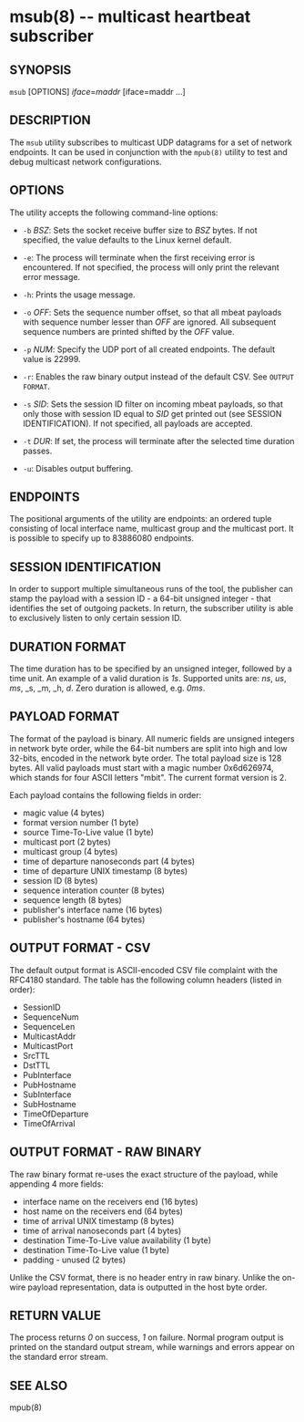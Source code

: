 msub(8) -- multicast heartbeat subscriber 
=========================================

## SYNOPSIS
`msub` [OPTIONS] _iface_=_maddr_ [iface=maddr ...]

## DESCRIPTION
The `msub` utility subscribes to multicast UDP datagrams for a set of
network endpoints.  It can be used in conjunction with the `mpub(8)`
utility to test and debug multicast network configurations.

## OPTIONS
The utility accepts the following command-line options:

  * `-b` _BSZ_:
    Sets the socket receive buffer size to _BSZ_ bytes. If not specified,
    the value defaults to the Linux kernel default.

  * `-e`:
    The process will terminate when the first receiving error is encountered.
    If not specified, the process will only print the relevant error message.

  * `-h`:
    Prints the usage message.

  * `-o` _OFF_:
    Sets the sequence number offset, so that all mbeat payloads with sequence
    number lesser than _OFF_ are ignored. All subsequent sequence numbers are
    printed shifted by the _OFF_ value.

  * `-p` _NUM_:
    Specify the UDP port of all created endpoints. The default value is 22999.

  * `-r`:
    Enables the raw binary output instead of the default CSV.
    See `OUTPUT FORMAT`.

  * `-s` _SID_:
    Sets the session ID filter on incoming mbeat payloads, so that only those
    with session ID equal to _SID_ get printed out
    (see SESSION IDENTIFICATION). If not specified, all payloads are accepted.

  * `-t` _DUR_:
    If set, the process will terminate after the selected time duration passes.

  * `-u`:
    Disables output buffering.

## ENDPOINTS
The positional arguments of the utility are endpoints: an ordered tuple
consisting of local interface name, multicast group and the multicast port. It
is possible to specify up to 83886080 endpoints.

## SESSION IDENTIFICATION
In order to support multiple simultaneous runs of the tool, the publisher can
stamp the payload with a session ID - a 64-bit unsigned integer - that
identifies the set of outgoing packets. In return, the subscriber utility is
able to exclusively listen to only certain session ID.

## DURATION FORMAT
The time duration has to be specified by an unsigned integer, followed by a
time unit. An example of a valid duration is _1s_. Supported units are: _ns_,
_us_, _ms_, _s, _m, _h, _d_. Zero duration is allowed, e.g. _0ms_.

## PAYLOAD FORMAT
The format of the payload is binary. All numeric fields are unsigned
integers in network byte order, while the 64-bit numbers are split into high
and low 32-bits, encoded in the network byte order. The total payload size is
128 bytes. All valid payloads must start with a magic number 0x6d626974, which
stands for four ASCII letters "mbit". The current format version is 2.

Each payload contains the following fields in order:

 * magic value (4 bytes)
 * format version number (1 byte)
 * source Time-To-Live value (1 byte)
 * multicast port (2 bytes)
 * multicast group (4 bytes)
 * time of departure nanoseconds part (4 bytes)
 * time of departure UNIX timestamp (8 bytes)
 * session ID (8 bytes)
 * sequence interation counter (8 bytes)
 * sequence length (8 bytes)
 * publisher's interface name (16 bytes)
 * publisher's hostname (64 bytes)

## OUTPUT FORMAT - CSV
The default output format is ASCII-encoded CSV file complaint with the RFC4180
standard. The table has the following column headers (listed in order):

 * SessionID
 * SequenceNum
 * SequenceLen
 * MulticastAddr
 * MulticastPort
 * SrcTTL
 * DstTTL
 * PubInterface
 * PubHostname
 * SubInterface
 * SubHostname
 * TimeOfDeparture
 * TimeOfArrival

## OUTPUT FORMAT - RAW BINARY
The raw binary format re-uses the exact structure of the payload, while
appending 4 more fields:

 * interface name on the receivers end (16 bytes)
 * host name on the receivers end (64 bytes)
 * time of arrival UNIX timestamp (8 bytes)
 * time of arrival nanoseconds part (4 bytes)
 * destination Time-To-Live value availability (1 byte)
 * destination Time-To-Live value (1 byte)
 * padding - unused (2 bytes)

Unlike the CSV format, there is no header entry in raw binary. Unlike the
on-wire payload representation, data is outputted in the host byte order.

## RETURN VALUE
The process returns _0_ on success, _1_ on failure.
Normal program output is printed on the standard output stream, while warnings
and errors appear on the standard error stream.

## SEE ALSO
mpub(8)
